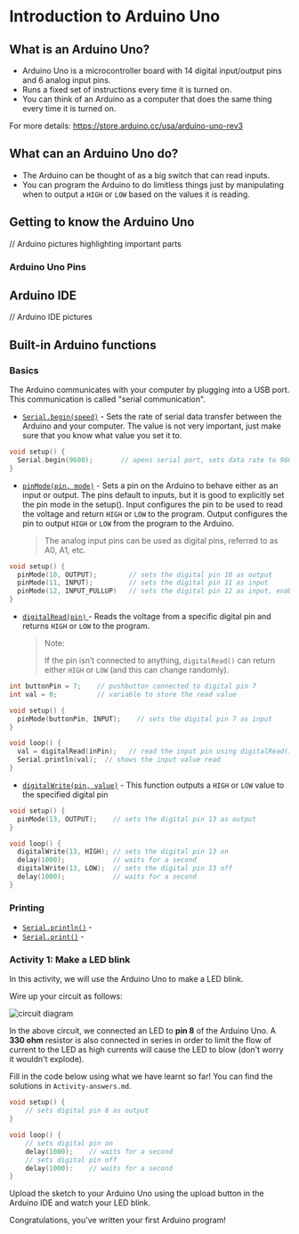 # Introduction to Arduino Uno<a name="arduino"></a>

## What is an Arduino Uno? 

* Arduino Uno is a microcontroller board with 14 digital input/output pins and 6 analog input pins.
* Runs a fixed set of instructions every time it is turned on.
* You can think of an Arduino as a computer that does the same thing every time it is turned on.

For more details: https://store.arduino.cc/usa/arduino-uno-rev3

## What can an Arduino Uno do?

* The Arduino can be thought of as a big switch that can read inputs.
* You can program the Arduino to do limitless things just by manipulating when to output a `HIGH` or `LOW` based on the values it is reading.

## Getting to know the Arduino Uno

// Arduino pictures highlighting important parts

### Arduino Uno Pins




## Arduino IDE

// Arduino IDE pictures

## Built-in Arduino functions

### Basics

The Arduino communicates with your computer by plugging into a USB port. This communication  is called "serial communication". 

* [`Serial.begin(speed)`](https://www.arduino.cc/reference/en/language/functions/communication/serial/begin/) - Sets the rate of serial data transfer between the Arduino and your computer.  The value is not very important, just make sure that you know what value you set it to.

```c++
void setup() {
  Serial.begin(9600);       // opens serial port, sets data rate to 9600 bps
}
```



* [`pinMode(pin, mode)`](https://www.arduino.cc/reference/en/language/functions/digital-io/pinmode/) - Sets a pin on the Arduino to behave either as an input or output. The pins default to inputs, but it is good to explicitly set the pin mode in the setup(). Input configures the pin to be used to read the voltage and return `HIGH` or `LOW` to the program. Output configures the pin to output `HIGH` or `LOW` from the program to the Arduino.

  > The analog input pins can be used as digital pins, referred to as A0, A1, etc.

```c++
void setup() {
  pinMode(10, OUTPUT);        // sets the digital pin 10 as output
  pinMode(11, INPUT);         // sets the digital pin 11 as input
  pinMode(12, INPUT_PULLUP)   // sets the digital pin 12 as input, enabling the internal pullup resistor
}
```




* [`digitalRead(pin)` ](https://www.arduino.cc/reference/en/language/functions/digital-io/digitalread/) - Reads the voltage from a specific digital pin and returns `HIGH` or `LOW` to the program.

  > Note:
  >
  > If the pin isn’t connected to anything, `digitalRead()` can return either `HIGH` or `LOW` (and this can change randomly).

```c++
int buttonPin = 7;    // pushbutton connected to digital pin 7
int val = 0;          // variable to store the read value

void setup() {
  pinMode(buttonPin, INPUT);    // sets the digital pin 7 as input
}

void loop() {
  val = digitalRead(inPin);   // read the input pin using digitalRead()
  Serial.println(val);  // shows the input value read
}
```



* [`digitalWrite(pin, value)`](https://www.arduino.cc/reference/en/language/functions/digital-io/digitalwrite/) - This function outputs a `HIGH` or `LOW` value to the specified digital pin

```c++
void setup() {
  pinMode(13, OUTPUT);    // sets the digital pin 13 as output
}

void loop() {
  digitalWrite(13, HIGH); // sets the digital pin 13 on
  delay(1000);            // waits for a second
  digitalWrite(13, LOW);  // sets the digital pin 13 off
  delay(1000);            // waits for a second
}
```

### Printing

* [`Serial.println()`](https://www.arduino.cc/reference/en/language/functions/communication/serial/println/) - 
* [`Serial.print()`](https://www.arduino.cc/reference/en/language/functions/communication/serial/print/) - 

### Activity 1: Make a LED blink

In this activity, we will use the Arduino Uno to make a LED blink. 

Wire up your circuit as follows:

![circuit diagram](/images/activity_1.png)

In the above circuit, we connected an LED to __pin 8__ of the Arduino Uno. A __330 ohm__ resistor is also connected in series in order to limit the flow of current to the LED as high currents will cause the LED to blow (don't worry it wouldn't explode).



Fill in the code below using what we have learnt so far! You can find the solutions in `Activity-answers.md`.

```c++
void setup() {
	// sets digital pin 8 as output
}

void loop() {
	// sets digital pin on
    delay(1000);    // waits for a second
    // sets digital pin off
    delay(1000):    // waits for a second
}
```



Upload the sketch to your Arduino Uno using the upload button in the Arduino IDE and watch your LED blink.

Congratulations, you've written your first Arduino program!